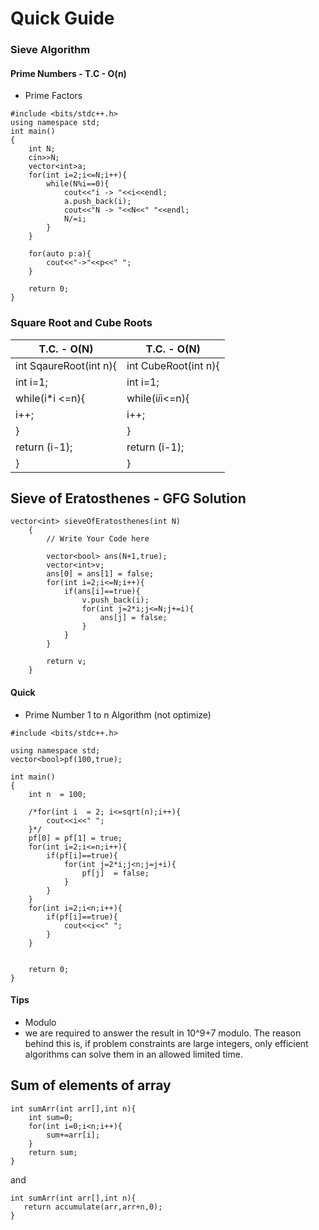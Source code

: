# Quick Guide


### Sieve Algorithm 

#### Prime Numbers - T.C - O(n)

- Prime Factors
```
#include <bits/stdc++.h>
using namespace std;
int main()
{
    int N;
    cin>>N;
    vector<int>a;
    for(int i=2;i<=N;i++){
        while(N%i==0){
            cout<<"i -> "<<i<<endl;
            a.push_back(i);
            cout<<"N -> "<<N<<" "<<endl;
            N/=i;
        }
    }
    
    for(auto p:a){
        cout<<"->"<<p<<" ";
    }

    return 0;
}
```

### Square Root and Cube Roots 

|    T.C. - O(N)    |     T.C. - O(N)	|
|------------------	|------------------	|
| int SqaureRoot(int n){ 	| int CubeRoot(int n){ 	|
| int i=1;         	| int i=1;         	|
| while(i*i <=n){ 	| while(i*i*i<=n){ 	|
| i++;             	| i++;             	|
| }                	| }                	|
| return (i-1);    	| return (i-1);    	|
| }                	| }                	|


## Sieve of Eratosthenes - GFG Solution

```
vector<int> sieveOfEratosthenes(int N)
    {
        // Write Your Code here
        
        vector<bool> ans(N+1,true);
        vector<int>v;
        ans[0] = ans[1] = false;
        for(int i=2;i<=N;i++){
            if(ans[i]==true){
                v.push_back(i);
                for(int j=2*i;j<=N;j+=i){
                    ans[j] = false;
                }
            }
        }
        
        return v;
    }

```














#### Quick 

- Prime Number 1 to n Algorithm (not optimize)

```
#include <bits/stdc++.h>

using namespace std;
vector<bool>pf(100,true);

int main()
{
    int n  = 100;
    
    /*for(int i  = 2; i<=sqrt(n);i++){
        cout<<i<<" ";
    }*/
    pf[0] = pf[1] = true;
    for(int i=2;i<=n;i++){
        if(pf[i]==true){
            for(int j=2*i;j<n;j=j+i){
                pf[j]  = false;
            }
        }
    }
    for(int i=2;i<n;i++){
        if(pf[i]==true){
            cout<<i<<" ";
        }
    }
    

    return 0;
}

```


#### Tips 

- Modulo 
- we are required to answer the result in 10^9+7 modulo. The reason behind this is, if problem constraints are large integers, only efficient algorithms can solve them in an allowed limited time. 

## Sum of elements of array 
```
int sumArr(int arr[],int n){
    int sum=0;
    for(int i=0;i<n;i++){
        sum+=arr[i];
    }
    return sum;
}
```
and 
```
int sumArr(int arr[],int n){
   return accumulate(arr,arr+n,0);
}
```
